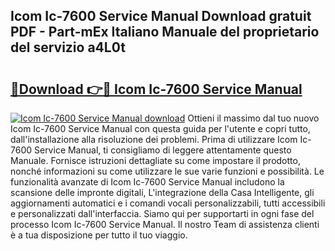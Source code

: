 ## Icom Ic-7600 Service Manual Download gratuit PDF - Part-mEx Italiano Manuale del proprietario del servizio a4L0t

# <h2><a href="http://dfaft7.blite.top/?on=Icom+Ic-7600+Service+Manual">🔗Download 👉🔴 Icom Ic-7600 Service Manual</a></h2>

[![Icom Ic-7600 Service Manual download](https://i.imgur.com/lujVjoI.png)](http://dfaft7.blite.top/?on=Icom+Ic-7600+Service+Manual)
Ottieni il massimo dal tuo nuovo Icom Ic-7600 Service Manual con questa guida per l'utente e copri tutto, dall'installazione alla risoluzione dei problemi. Prima di utilizzare Icom Ic-7600 Service Manual, ti consigliamo di leggere attentamente questo Manuale. Fornisce istruzioni dettagliate su come impostare il prodotto, nonché informazioni su come utilizzare le sue varie funzioni e possibilità. Le funzionalità avanzate di Icom Ic-7600 Service Manual includono la scansione delle impronte digitali, L'integrazione della Casa Intelligente, gli aggiornamenti automatici e i comandi vocali personalizzabili, tutti accessibili e personalizzati dall'interfaccia. Siamo qui per supportarti in ogni fase del processo Icom Ic-7600 Service Manual. Il nostro Team di assistenza clienti è a tua disposizione per tutto il tuo viaggio.
